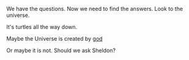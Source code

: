 We have the questions. Now we need to find the answers. Look to the universe.

It's turtles all the way down.

Maybe the Universe is created by [god](../cosmological_argument/cosmological_argument.md)

Or maybe it is not. Should we ask Sheldon? 